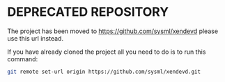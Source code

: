 # DEPRECATED REPOSITORY

The project has been moved to https://github.com/sysml/xendevd
please use this url instead.

If you have already cloned the project all you need to do is to run
this command:

```bash
git remote set-url origin https://github.com/sysml/xendevd.git
```
